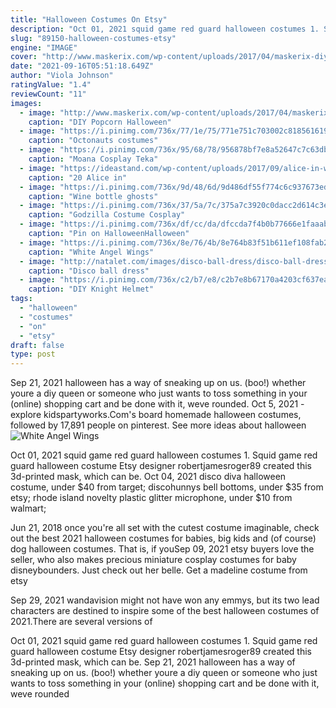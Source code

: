 ```yaml
---
title: "Halloween Costumes On Etsy"
description: "Oct 01, 2021 squid game red guard halloween costumes 1. Squid game red guard halloween costume  Etsy designer robertjamesroger89 created this 3d-printed mask, which can be"
slug: "89150-halloween-costumes-etsy"
engine: "IMAGE"
cover: "http://www.maskerix.com/wp-content/uploads/2017/04/maskerix-diy-popcorn-halloween-costume-idea-768x1024.jpg"
date: "2021-09-16T05:51:18.649Z"
author: "Viola Johnson"
ratingValue: "1.4"
reviewCount: "11"
images:
  - image: "http://www.maskerix.com/wp-content/uploads/2017/04/maskerix-diy-popcorn-halloween-costume-idea-768x1024.jpg"
    caption: "DIY Popcorn Halloween"
  - image: "https://i.pinimg.com/736x/77/1e/75/771e751c703002c81856161981e91e2f.jpg"
    caption: "Octonauts costumes"
  - image: "https://i.pinimg.com/736x/95/68/78/956878bf7e8a52647c7c63dbdf064ca7.jpg"
    caption: "Moana Cosplay Teka"
  - image: "https://ideastand.com/wp-content/uploads/2017/09/alice-in-wonderland-costume-diy/10-alice-in-wonderland-costume-diy.jpg"
    caption: "20 Alice in"
  - image: "https://i.pinimg.com/736x/9d/48/6d/9d486df55f774c6c937673ed94bf901d--paint-wine-bottles-wine-bottle-crafts.jpg"
    caption: "Wine bottle ghosts"
  - image: "https://i.pinimg.com/736x/37/5a/7c/375a7c3920c0dacc2d614c3ebb9ffbab.jpg"
    caption: "Godzilla Costume Cosplay"
  - image: "https://i.pinimg.com/736x/df/cc/da/dfccda7f4b0b77666e1faaab56c3a846.jpg"
    caption: "Pin on HalloweenHalloween"
  - image: "https://i.pinimg.com/736x/8e/76/4b/8e764b83f51b611ef108fab281e2a2b6.jpg"
    caption: "White Angel Wings"
  - image: "http://natalet.com/images/disco-ball-dress/disco-ball-dress-30-11.jpg"
    caption: "Disco ball dress"
  - image: "https://i.pinimg.com/736x/c2/b7/e8/c2b7e8b67170a4203cf637eadcf22b7a.jpg"
    caption: "DIY Knight Helmet"
tags:
  - "halloween"
  - "costumes"
  - "on"
  - "etsy"
draft: false
type: post
---
```


Sep 21, 2021 halloween has a way of sneaking up on us. (boo!) whether youre a diy queen or someone who just wants to toss something in your (online) shopping cart and be done with it, weve rounded. Oct 5, 2021 - explore kidspartyworks.Com's board homemade halloween costumes, followed by 17,891 people on pinterest. See more ideas about halloween
![White Angel Wings](https://i.pinimg.com/736x/8e/76/4b/8e764b83f51b611ef108fab281e2a2b6.jpg "White Angel Wings")

Oct 01, 2021 squid game red guard halloween costumes 1. Squid game red guard halloween costume  Etsy designer robertjamesroger89 created this 3d-printed mask, which can be. Oct 04, 2021 disco diva halloween costume, under $40 from target; discohunnys bell bottoms, under $35 from etsy; rhode island novelty plastic glitter microphone, under $10 from walmart;
<!--inArticleAds-->

<!--galleryOne-->

Jun 21, 2018 once you're all set with the cutest costume imaginable, check out the best 2021 halloween costumes for babies, big kids and (of course) dog halloween costumes. That is, if youSep 09, 2021 etsy buyers love the seller, who also makes precious miniature cosplay costumes for baby disneybounders. Just check out her belle. Get a madeline costume from etsy
<!--inArticleAds-->

<!--galleryTwo-->

Sep 29, 2021 wandavision might not have won any emmys, but its two lead characters are destined to inspire some of the best halloween costumes of 2021.There are several versions of
<!--galleryThree-->

Oct 01, 2021 squid game red guard halloween costumes 1. Squid game red guard halloween costume  Etsy designer robertjamesroger89 created this 3d-printed mask, which can be. Sep 21, 2021 halloween has a way of sneaking up on us. (boo!) whether youre a diy queen or someone who just wants to toss something in your (online) shopping cart and be done with it, weve rounded